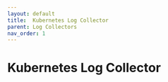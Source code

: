 ```yaml
---
layout: default
title:  Kubernetes Log Collector
parent: Log Collectors
nav_order: 1
---
```


# Kubernetes Log Collector
